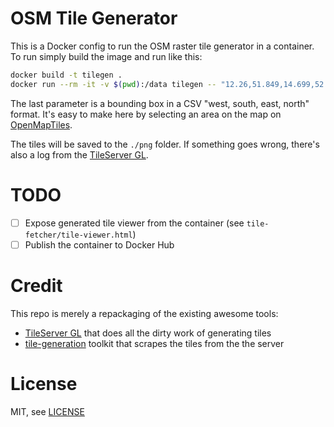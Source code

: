 OSM Tile Generator
==================

This is a Docker config to run the OSM raster tile generator in a container.
To run simply build the image and run like this:

```bash
docker build -t tilegen .
docker run --rm -it -v $(pwd):/data tilegen -- "12.26,51.849,14.699,52.994"
```

The last parameter is a bounding box in a CSV "west, south, east, north" format. It's easy to make here by selecting an area on the map on [OpenMapTiles][omp].

The tiles will be saved to the `./png` folder. If something goes wrong, there's also a log from the [TileServer GL][tsgl].

TODO
====

  - [ ] Expose generated tile viewer from the container (see `tile-fetcher/tile-viewer.html`)
  - [ ] Publish the container to Docker Hub

Credit
======

This repo is merely a repackaging of the existing awesome tools:

  - [TileServer GL][tsgl] that does all the dirty work of generating tiles
  - [tile-generation][tg] toolkit that scrapes the tiles from the the server

License
=======

MIT, see [LICENSE][lic]


[omp]: https://openmaptiles.com/extracts/#bounds=12.26,51.849,14.699,52.994
[tsgl]: klokantech/tileserver-gl
[tg]: CMU-CREATE-Lab/tile-generation
[lic]: LICENSE
